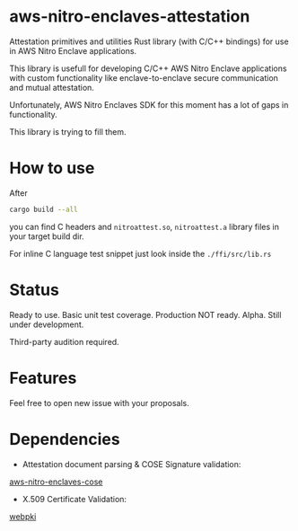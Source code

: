 # aws-nitro-enclaves-attestation
Attestation primitives and utilities Rust library (with C/C++ bindings) for use in AWS Nitro Enclave applications.

This library is usefull for developing C/C++ AWS Nitro Enclave applications with custom functionality like enclave-to-enclave 
secure communication and mutual attestation.

Unfortunately, AWS Nitro Enclaves SDK for this moment has a lot of gaps in functionality. 

This library is trying to fill them. 

# How to use

After
```bash
cargo build --all
```
you can find C headers and `nitroattest.so`, `nitroattest.a` library files in your target build dir.

For inline C language test snippet just look inside the `./ffi/src/lib.rs`

# Status

Ready to use. Basic unit test coverage. 
Production NOT ready. Alpha. Still under development.

Third-party audition required.

# Features

Feel free to open new issue with your proposals.

# Dependencies

* Attestation document parsing & COSE Signature validation:

[aws-nitro-enclaves-cose](https://crates.io/crates/aws-nitro-enclaves-cose)

* X.509 Certificate Validation: 

[webpki](https://crates.io/crates/webpki) 
